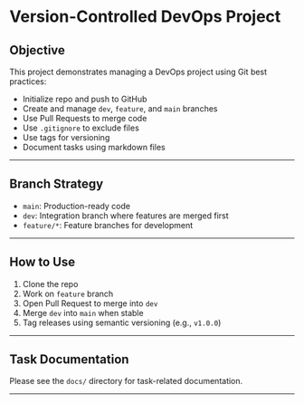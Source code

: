 # Version-Controlled DevOps Project

## Objective
This project demonstrates managing a DevOps project using Git best practices:
- Initialize repo and push to GitHub
- Create and manage `dev`, `feature`, and `main` branches
- Use Pull Requests to merge code
- Use `.gitignore` to exclude files
- Use tags for versioning
- Document tasks using markdown files

---

## Branch Strategy
- `main`: Production-ready code
- `dev`: Integration branch where features are merged first
- `feature/*`: Feature branches for development

---

## How to Use
1. Clone the repo
2. Work on `feature` branch
3. Open Pull Request to merge into `dev`
4. Merge `dev` into `main` when stable
5. Tag releases using semantic versioning (e.g., `v1.0.0`)

---

## Task Documentation

Please see the `docs/` directory for task-related documentation.

---
